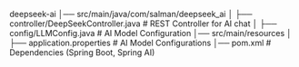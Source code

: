 
deepseek-ai
│── src/main/java/com/salman/deepseek_ai
│   ├── controller/DeepSeekController.java   # REST Controller for AI chat
│   ├── config/LLMConfig.java                # AI Model Configuration
│── src/main/resources
│   ├── application.properties               # AI Model Configurations
│── pom.xml                                   # Dependencies (Spring Boot, Spring AI)
